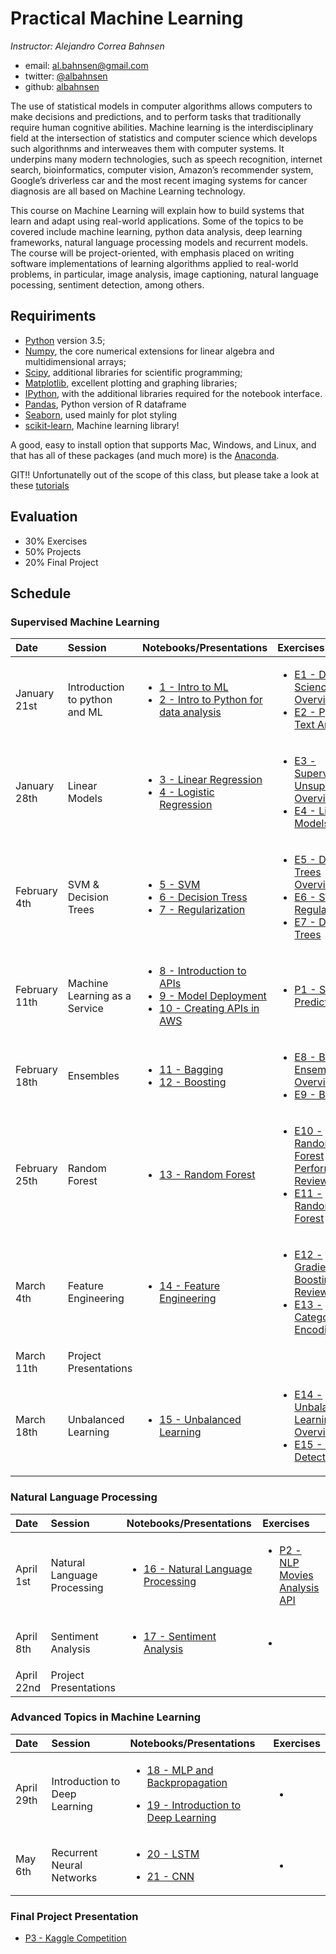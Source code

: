 # Practical Machine Learning

*Instructor: Alejandro Correa Bahnsen*

- email: <al.bahnsen@gmail.com>
- twitter: [@albahnsen](https://twitter.com/albahnsen)
- github: [albahnsen](http://github.com/albahnsen)


The use of statistical models in computer algorithms allows computers to make decisions and predictions, and to perform tasks that traditionally require human cognitive abilities. Machine learning is the interdisciplinary field at the intersection of statistics and computer science which develops such algorithnms and interweaves them with computer systems. It underpins many modern technologies, such as speech recognition, internet search, bioinformatics, computer vision, Amazon’s recommender system, Google’s driverless car and the most recent imaging systems for cancer diagnosis are all based on Machine Learning technology.

This course on Machine Learning will explain how to build systems that learn and adapt using real-world applications. Some of the topics to be covered include machine learning, python data analysis, deep learning frameworks, natural language processing models and recurrent models. The course will be project-oriented, with emphasis placed on writing software implementations of learning algorithms applied to real-world problems, in particular, image analysis, image captioning, natural language pocessing, sentiment detection, among others.

## Requiriments 
* [Python](http://www.python.org) version 3.5;
* [Numpy](http://www.numpy.org), the core numerical extensions for linear algebra and multidimensional arrays;
* [Scipy](http://www.scipy.org), additional libraries for scientific programming;
* [Matplotlib](http://matplotlib.sf.net), excellent plotting and graphing libraries;
* [IPython](http://ipython.org), with the additional libraries required for the notebook interface.
* [Pandas](http://pandas.pydata.org/), Python version of R dataframe
* [Seaborn](stanford.edu/~mwaskom/software/seaborn/), used mainly for plot styling
* [scikit-learn](http://scikit-learn.org), Machine learning library!

A good, easy to install option that supports Mac, Windows, and Linux, and that has all of these packages (and much more) is the [Anaconda](https://www.continuum.io/).

GIT!! Unfortunatelly out of the scope of this class, but please take a look at these [tutorials](https://help.github.com/articles/good-resources-for-learning-git-and-github/)

## Evaluation

* 30% Exercises
* 50% Projects
* 20% Final Project

## Schedule

### Supervised Machine Learning
| Date | Session         | Notebooks/Presentations          | Exercises |
| :----| :----| :------------- | :------------- | 
| January 21st | Introduction to python and ML | <ul><li>[1 - Intro to ML](https://nbviewer.jupyter.org/github/albahnsen/PracticalMachineLearningClass/blob/master/notebooks/01-IntroMachineLearning.ipynb) </li> <li>[2 - Intro to Python for data analysis](https://nbviewer.jupyter.org/github/albahnsen/PracticalMachineLearningClass/blob/master/notebooks/02-IntroPython_Numpy_Scypy_Pandas.ipynb) </li></ul> | <ul><li>[E1 - Data Science Overview](https://github.com/albahnsen/PracticalMachineLearningClass/blob/master/exercises/E1-DataScienceOverview) </li><li>[E2 - Python Text Analysis](https://nbviewer.jupyter.org/github/albahnsen/PracticalMachineLearningClass/blob/master/exercises/E2-%20Python%20Text%20Analysis.ipynb) </li>  </ul> | 
| January 28th | Linear Models | <ul><li>[3 - Linear Regression](https://nbviewer.jupyter.org/github/albahnsen/PracticalMachineLearningClass/blob/master/notebooks/03-linear_regression.ipynb) </li> <li>[4 - Logistic Regression](https://nbviewer.jupyter.org/github/albahnsen/PracticalMachineLearningClass/blob/master/notebooks/04-logistic_regression.ipynb) </li>  </ul> | <ul><li>[E3 - Supervised vs Unsupervised Overview]() </li> <li>[E4 - Linear Models]() </li> </ul> | 
| February 4th | SVM & Decision Trees  | <ul><li>[5 - SVM](https://nbviewer.jupyter.org/github/albahnsen/PracticalMachineLearningClass/blob/master/notebooks/05-SVM.ipynb) </li><li>[6 - Decision Tress](https://nbviewer.jupyter.org/github/albahnsen/PracticalMachineLearningClass/blob/master/notebooks/06-decision_trees.ipynb) </li><li>[7 - Regularization](https://nbviewer.jupyter.org/github/albahnsen/PracticalMachineLearningClass/blob/master/notebooks/07-regularization.ipynb) </li></ul> | <ul><li>[E5 - Decision Trees Overview](https://github.com/albahnsen/PracticalMachineLearningClass/blob/master/exercises/E5-DecisionTreesOverview.md) </li> <li>[E6 - SVM - Regularization](https://nbviewer.jupyter.org/github/albahnsen/PracticalMachineLearningClass/blob/master/exercises/E6-SVM%26Regularization.ipynb) </li> <li>[E7 - Decision Trees](https://nbviewer.jupyter.org/github/albahnsen/PracticalMachineLearningClass/blob/master/exercises/E7-DecisionTrees.ipynb) </li></ul> | 
| February 11th | Machine Learning as a Service | <ul>  <li>[8 - Introduction to APIs](https://nbviewer.jupyter.org/format/slides/github/albahnsen/PracticalMachineLearningClass/blob/master/notebooks/08-IntroductionToAPIs.ipynb#/) </li> <li>[9 - Model Deployment](https://nbviewer.jupyter.org/github/albahnsen/PracticalMachineLearningClass/blob/master/notebooks/09-Model_Deployment.ipynb) </li><li>[10 - Creating APIs in AWS](https://nbviewer.jupyter.org/format/slides/github/albahnsen/PracticalMachineLearningClass/blob/master/notebooks/10-CreatingAPIinAWS.ipynb#/) </li></ul> | <ul><li>[P1 - Survival Prediction API](https://nbviewer.jupyter.org/github/albahnsen/PracticalMachineLearningClass/blob/master/exercises/P1-UsedVehiclePricePrediction.ipynb) </li> </ul> | 
| February 18th |  Ensembles | <ul><li>[11 - Bagging](https://nbviewer.jupyter.org/github/albahnsen/PracticalMachineLearningClass/blob/master/notebooks/11-Ensembles_Bagging.ipynb) </li><li>[12 - Boosting](https://nbviewer.jupyter.org/github/albahnsen/PracticalMachineLearningClass/blob/master/notebooks/12-Ensembles_Boosting.ipynb) </li></ul> | <ul><li>[E8 - Best Ensemble Overview](https://github.com/albahnsen/PracticalMachineLearningClass/blob/master/exercises/E8-EnsembleTreesOverview.md) </li><li>[E9 - Bagging](https://nbviewer.jupyter.org/github/albahnsen/PracticalMachineLearningClass/blob/master/exercises/E9-Bagging.ipynb) </li> </ul> | 
| February 25th |  Random Forest | <ul><li>[13 - Random Forest](https://nbviewer.jupyter.org/github/albahnsen/PracticalMachineLearningClass/blob/master/notebooks/13-Ensembles_RandomForest.ipynb) </li></ul> | <ul><li>[E10 - Random Forest Performance Review](https://github.com/albahnsen/PracticalMachineLearningClass/blob/master/exercises/E10-RandomForestPerformanceReview.md) </li><li>[E11 - Random Forest](https://nbviewer.jupyter.org/github/albahnsen/PracticalMachineLearningClass/blob/master/exercises/E11-RandomForest.ipynb) </li> </ul> | 
| March 4th |  Feature Engineering | <ul><li>[14 - Feature Engineering](https://nbviewer.jupyter.org/github/albahnsen/PracticalMachineLearningClass/blob/master/notebooks/14-data_preparation.ipynb) </li> </ul> | <ul><li>[E12 - Gradient Boosting Review](https://github.com/albahnsen/PracticalMachineLearningClass/blob/master/exercises/E12-GradientBoostingRewiew.md) </li> <li>[E13 - Categorical Encoding ](https://nbviewer.jupyter.org/github/albahnsen/PracticalMachineLearningClass/blob/master/exercises/E13-CategoricalEncoding.ipynb) </li> </ul> | 
| March 11th | Project Presentations  |  | | 
| March 18th |  Unbalanced Learning | <ul><li>[15 - Unbalanced Learning](https://nbviewer.jupyter.org/github/albahnsen/PracticalMachineLearningClass/blob/master/notebooks/15-Unbalanced_Datasets.ipynb) </li></ul> | <ul><li>[E14 - Unbalanced Learning Overview](https://github.com/albahnsen/PracticalMachineLearningClass/blob/master/exercises/E14-UnbalancedLearningOverview.md) </li> <li>[E15 - Fraud Detection](https://nbviewer.jupyter.org/github/albahnsen/PracticalMachineLearningClass/blob/master/exercises/E15-fraud_detection.ipynb) </li>  </ul>  | 


 ### Natural Language Processing
| Date | Session         | Notebooks/Presentations          | Exercises |
| :----| :----| :------------- | :------------- | 
| April 1st | Natural Language Processing  | <ul><li>[16 - Natural Language Processing]() </li></ul> | <ul><li>[P2 - NLP Movies Analysis API]() </li> </ul> | 
| April 8th |  Sentiment Analysis | <ul><li>[17 - Sentiment Analysis]() </li></ul> | <ul><li>[]() </li>  </ul> |
| April 22nd | Project Presentations  |  | | 
 ### Advanced Topics in Machine Learning
| Date | Session         | Notebooks/Presentations          | Exercises |
| :----| :----| :------------- | :------------- | 
| April 29th |  Introduction to Deep Learning | <ul><li>[18 - MLP and Backpropagation]() </li></ul> <ul><li>[19 - Introduction to Deep Learning]() </li></ul> | <ul><li>[]() </li> </ul> | 
| May 6th |  Recurrent Neural Networks| <ul><li>[20 - LSTM]() </li></ul>  <ul><li>[21 - CNN]() </li></ul> | <ul><li>[]() </li> </ul> | 


### Final Project Presentation 

* [P3 - Kaggle Competition]() 



